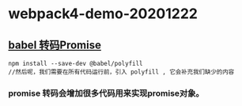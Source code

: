 # webpack4-demo-20201222


## [babel 转码Promise](https://blog.csdn.net/purple_lumpy/article/details/88573549?utm_medium=distribute.pc_relevant_t0.none-task-blog-BlogCommendFromMachineLearnPai2-1.control&depth_1-utm_source=distribute.pc_relevant_t0.none-task-blog-BlogCommendFromMachineLearnPai2-1.control)

```
npm install --save-dev @babel/polyfill
//然后呢，我们需要在所有代码运行前，引入 polyfill , 它会补充我们缺少的内容
```

### promise 转码会增加很多代码用来实现promise对象。
